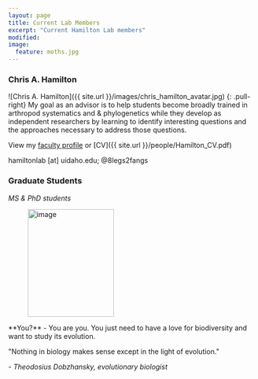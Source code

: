 ```yaml
---
layout: page
title: Current Lab Members
excerpt: "Current Hamilton Lab members"
modified: 
image:
  feature: moths.jpg
---
```

### Chris A. Hamilton
![Chris A. Hamilton]({{ site.url }}/images/chris_hamilton_avatar.jpg)
{: .pull-right}
My goal as an advisor is to help students become broadly trained in arthropod systematics and & phylogenetics while they develop as independent researchers by learning to identify interesting questions and the approaches necessary to address those questions.

View my [faculty profile](https://www.uidaho.edu/cals/entomology-plant-pathology-and-nematology/our-people/chris-hamilton) or [CV]({{ site.url }}/people/Hamilton_CV.pdf)

hamiltonlab [at] uidaho.edu; @8legs2fangs

### Graduate Students
*MS & PhD students*

<figure>
	<a href="{{ site.url }}/images/chris-hamilton_onwhite.png"><img src="{{ site.url }}/images/chris-hamilton_onwhite.png" alt="image" width="175" height="219"></a>
</figure>
**You?** - You are you. You just need to have a love for biodiversity and want to study its evolution.



"Nothing in biology makes sense except in the light of evolution."

*- Theodosius Dobzhansky, evolutionary biologist*